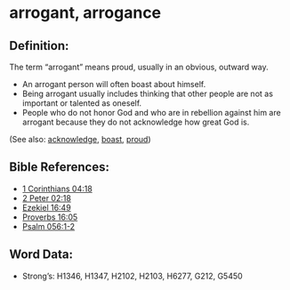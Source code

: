 # arrogant, arrogance

## Definition:

The term “arrogant” means proud, usually in an obvious, outward way.

* An arrogant person will often boast about himself.
* Being arrogant usually includes thinking that other people are not as important or talented as oneself.
* People who do not honor God and who are in rebellion against him are arrogant because they do not acknowledge how great God is.

(See also: [acknowledge](../other/acknowledge.md), [boast](../kt/boast.md), [proud](../other/proud.md))

## Bible References:

* [1 Corinthians 04:18](rc://en/tn/help/1co/04/18)
* [2 Peter 02:18](rc://en/tn/help/2pe/02/18)
* [Ezekiel 16:49](rc://en/tn/help/ezk/16/49)
* [Proverbs 16:05](rc://en/tn/help/pro/16/05)
* [Psalm 056:1-2](rc://en/tn/help/psa/056/001)

## Word Data:

* Strong’s: H1346, H1347, H2102, H2103, H6277, G212, G5450
